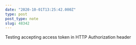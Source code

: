 ```yaml
---
date: "2020-10-01T13:25:42.000Z"
type: post 
post_type: note
slug: 48342
---
```

Testing accepting access token in HTTP Authorization header
